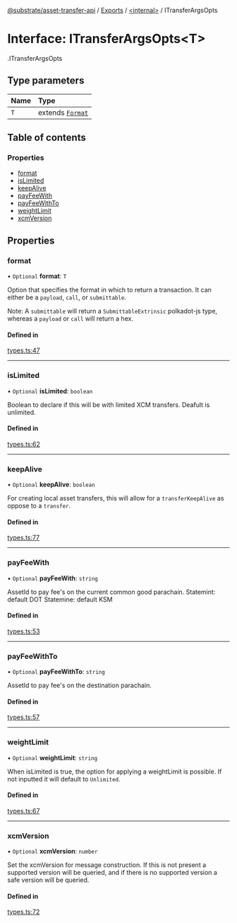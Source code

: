[@substrate/asset-transfer-api](../README.md) / [Exports](../modules.md) / [<internal\>](../modules/internal_.md) / ITransferArgsOpts

# Interface: ITransferArgsOpts<T\>

[<internal>](../modules/internal_.md).ITransferArgsOpts

## Type parameters

| Name | Type |
| :------ | :------ |
| `T` | extends [`Format`](../modules/internal_.md#format) |

## Table of contents

### Properties

- [format](internal_.ITransferArgsOpts.md#format)
- [isLimited](internal_.ITransferArgsOpts.md#islimited)
- [keepAlive](internal_.ITransferArgsOpts.md#keepalive)
- [payFeeWith](internal_.ITransferArgsOpts.md#payfeewith)
- [payFeeWithTo](internal_.ITransferArgsOpts.md#payfeewithto)
- [weightLimit](internal_.ITransferArgsOpts.md#weightlimit)
- [xcmVersion](internal_.ITransferArgsOpts.md#xcmversion)

## Properties

### format

• `Optional` **format**: `T`

Option that specifies the format in which to return a transaction.
It can either be a `payload`, `call`, or `submittable`.

Note: A `submittable` will return a `SubmittableExtrinsic` polkadot-js type, whereas
a `payload` or `call` will return a hex.

#### Defined in

[types.ts:47](https://github.com/paritytech/asset-transfer-api/blob/84176ef/src/types.ts#L47)

___

### isLimited

• `Optional` **isLimited**: `boolean`

Boolean to declare if this will be with limited XCM transfers.
Deafult is unlimited.

#### Defined in

[types.ts:62](https://github.com/paritytech/asset-transfer-api/blob/84176ef/src/types.ts#L62)

___

### keepAlive

• `Optional` **keepAlive**: `boolean`

For creating local asset transfers, this will allow for a `transferKeepAlive` as oppose
to a `transfer`.

#### Defined in

[types.ts:77](https://github.com/paritytech/asset-transfer-api/blob/84176ef/src/types.ts#L77)

___

### payFeeWith

• `Optional` **payFeeWith**: `string`

AssetId to pay fee's on the current common good parachain.
Statemint: default DOT
Statemine: default KSM

#### Defined in

[types.ts:53](https://github.com/paritytech/asset-transfer-api/blob/84176ef/src/types.ts#L53)

___

### payFeeWithTo

• `Optional` **payFeeWithTo**: `string`

AssetId to pay fee's on the destination parachain.

#### Defined in

[types.ts:57](https://github.com/paritytech/asset-transfer-api/blob/84176ef/src/types.ts#L57)

___

### weightLimit

• `Optional` **weightLimit**: `string`

When isLimited is true, the option for applying a weightLimit is possible.
If not inputted it will default to `Unlimited`.

#### Defined in

[types.ts:67](https://github.com/paritytech/asset-transfer-api/blob/84176ef/src/types.ts#L67)

___

### xcmVersion

• `Optional` **xcmVersion**: `number`

Set the xcmVersion for message construction. If this is not present a supported version
will be queried, and if there is no supported version a safe version will be queried.

#### Defined in

[types.ts:72](https://github.com/paritytech/asset-transfer-api/blob/84176ef/src/types.ts#L72)
